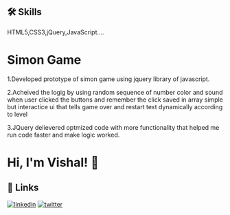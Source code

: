 
## 🛠 Skills
HTML5,CSS3,jQuery,JavaScript....


# Simon Game

1.Developed prototype of simon game using jquery library of javascript.

2.Acheived the logig by using random sequence of number color and sound when user clicked the buttons and remember the click saved in array simple but interactice ui that tells game over and restart text dynamically according to level

3.JQuery delievered optmized code with more functionality that helped me run code faster and make logic worked.




# Hi, I'm Vishal! 👋


## 🔗 Links

[![linkedin](https://img.shields.io/badge/linkedin-0A66C2?style=for-the-badge&logo=linkedin&logoColor=white)](https://www.linkedin.com/in/vishal-ramteke95/)
[![twitter](https://img.shields.io/badge/twitter-1DA1F2?style=for-the-badge&logo=twitter&logoColor=white)](https://twitter.com/)
